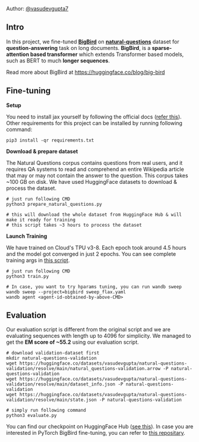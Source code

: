 
Author: [@vasudevgupta7](https://github.com/vasudevgupta7)

## Intro

In this project, we fine-tuned [**BigBird**](https://arxiv.org/abs/2007.14062) on [**natural-questions**](https://huggingface.co/datasets/natural_questions) dataset for **question-answering** task on long documents. **BigBird**, is a **sparse-attention based transformer** which extends Transformer based models, such as BERT to much **longer sequences**.

Read more about BigBird at https://huggingface.co/blog/big-bird

## Fine-tuning

**Setup**

You need to install jax yourself by following the official docs ([refer this](https://github.com/google/jax#installation)). Other requirements for this project can be installed by running following command:

```shell
pip3 install -qr requirements.txt
```

**Download & prepare dataset**

The Natural Questions corpus contains questions from real users, and it requires QA systems to read and comprehend an entire Wikipedia article that may or may not contain the answer to the question. This corpus takes ~100 GB on disk. We have used HuggingFace datasets to download & process the dataset.

```shell
# just run following CMD
python3 prepare_natural_questions.py

# this will download the whole dataset from HuggingFace Hub & will make it ready for training
# this script takes ~3 hours to process the dataset
```

**Launch Training**

We have trained on Cloud's TPU v3-8. Each epoch took around 4.5 hours and the model got converged in just 2 epochs. You can see complete training args in [this script](bigbird_flax.py).

```shell
# just run following CMD
python3 train.py

# In case, you want to try hparams tuning, you can run wandb sweep
wandb sweep --project=bigbird sweep_flax.yaml
wandb agent <agent-id-obtained-by-above-CMD>
```

## Evaluation

Our evaluation script is different from the original script and we are evaluating sequences with length up to 4096 for simplicity. We managed to get the **EM score of ~55.2** using our evaluation script.

```shell
# download validation-dataset first
mkdir natural-questions-validation
wget https://huggingface.co/datasets/vasudevgupta/natural-questions-validation/resolve/main/natural_questions-validation.arrow -P natural-questions-validation
wget https://huggingface.co/datasets/vasudevgupta/natural-questions-validation/resolve/main/dataset_info.json -P natural-questions-validation
wget https://huggingface.co/datasets/vasudevgupta/natural-questions-validation/resolve/main/state.json -P natural-questions-validation

# simply run following command
python3 evaluate.py
```

You can find our checkpoint on HuggingFace Hub ([see this](https://huggingface.co/vasudevgupta/flax-bigbird-natural-questions)). In case you are interested in PyTorch BigBird fine-tuning, you can refer to [this repositary](https://github.com/vasudevgupta7/bigbird).
